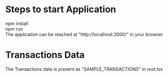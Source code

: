 # Steps to start Application
npm install <br />
npm run <br />
The application can be reached at "http://localhost:3000/" in your browser

# Transactions Data
The Transactions data is present as "SAMPLE_TRANSACTIONS" in root.tsx

